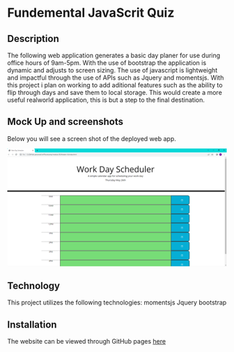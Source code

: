 # Fundemental JavaScrit Quiz

## Description
The following web application generates a basic day planer for use during office hours of 9am-5pm. With the use of bootstrap the application is dynamic and adjusts to screen sizing.
The use of javascript is lightweight and impactful through the use of APIs such as Jquery and momentsjs. 
With this project i plan on working to add aditional features such as the ability to flip through days and save them to local storage.
This would create a more useful realworld application, this is but a step to the final destination. 

 

## Mock Up and screenshots

Below you will see a screen shot of the deployed web app.

![Modem-Xi](./assets/images/screenshot.png)


## Technology

This project utilizes the following technologies:
momentsjs
Jquery
bootstrap

## Installation

  The website can be viewed through GitHub pages [here](https://ydennekrf.github.io/Modem-Xi/)
